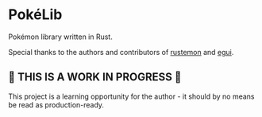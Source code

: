 # PokéLib

Pokémon library written in Rust.

Special thanks to the authors and contributors of [rustemon](https://docs.rs/rustemon) and [egui](https://docs.rs/egui).

## 🚧 THIS IS A WORK IN PROGRESS 🚧

This project is a learning opportunity for the author - it should by no means be read as production-ready. 